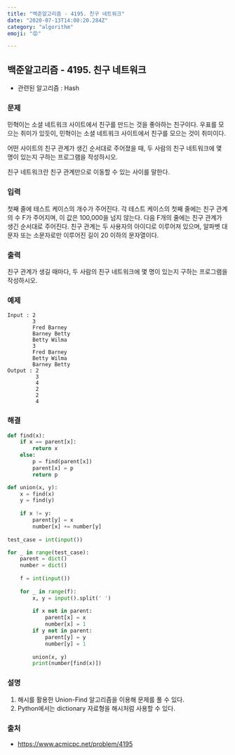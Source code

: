 ```yaml
---
title: "백준알고리즘 - 4195. 친구 네트워크"
date: "2020-07-13T14:00:20.284Z"
category: "algorithm"
emoji: "😡"

---
```


## 백준알고리즘 - 4195. 친구 네트워크

- 관련된 알고리즘 : Hash

### 문제

민혁이는 소셜 네트워크 사이트에서 친구를 만드는 것을 좋아하는 친구이다. 우표를 모으는 취미가 있듯이, 민혁이는 소셜 네트워크 사이트에서 친구를 모으는 것이 취미이다.

어떤 사이트의 친구 관계가 생긴 순서대로 주어졌을 때, 두 사람의 친구 네트워크에 몇 명이 있는지 구하는 프로그램을 작성하시오.

친구 네트워크란 친구 관계만으로 이동할 수 있는 사이를 말한다.

### 입력

첫째 줄에 테스트 케이스의 개수가 주어진다. 각 테스트 케이스의 첫째 줄에는 친구 관계의 수 F가 주어지며, 이 값은 100,000을 넘지 않는다. 다음 F개의 줄에는 친구 관계가 생긴 순서대로 주어진다. 친구 관계는 두 사용자의 아이디로 이루어져 있으며, 알파벳 대문자 또는 소문자로만 이루어진 길이 20 이하의 문자열이다.

### 출력

친구 관계가 생길 때마다, 두 사람의 친구 네트워크에 몇 명이 있는지 구하는 프로그램을 작성하시오.

### 예제

```
Input : 2
        3
        Fred Barney
        Barney Betty
        Betty Wilma
        3
        Fred Barney
        Betty Wilma
        Barney Betty
Output : 2
         3
         4
         2
         2
         4
```

### 해결

```python
def find(x):
    if x == parent[x]:
        return x
    else:
        p = find(parent[x])
        parent[x] = p
        return p

def union(x, y):
    x = find(x)
    y = find(y)
    
    if x != y:
        parent[y] = x
        number[x] += number[y]
        
test_case = int(input())

for _ in range(test_case):
    parent = dict()
    number = dict()
    
    f = int(input())
    
    for _ in range(f):
        x, y = input().split(' ')
        
        if x not in parent:
            parent[x] = x
            number[x] = 1
        if y not in parent:
            parent[y] = y
            number[y] = 1
        
        union(x, y)
        print(number[find(x)])
```

### 설명

1. 해시를 활용한 Union-Find 알고리즘을 이용해 문제를 풀 수 있다.
2. Python에서는 dictionary 자료형을 해시처럼 사용할 수 있다.

### 출처

- https://www.acmicpc.net/problem/4195


